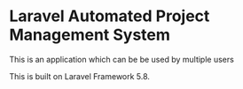 # Laravel Automated Project Management System

This is an application which can be be used by multiple users

This is built on Laravel Framework 5.8.
